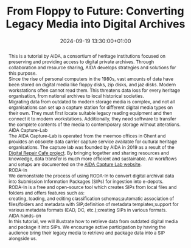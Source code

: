 ---
abstract: 'This is a tutorial by AIDA, a consortium of heritage institutions focused
  on preserving and providing access to digital private archives. Through collaboration
  and resource sharing, AIDA develops strategies and solutions for this purpose.


  Since the rise of personal computers in the 1980s, vast amounts of data have been
  stored on digital media like floppy disks, zip disks, and jaz disks. Modern workstations
  often cannot read them. This threatens data loss for every heritage organisation,
  from national archives to local historical societies.


  Migrating data from outdated to modern storage media is complex, and not all organisations
  can set up a capture station for different digital media types on their own. They
  must first locate suitable legacy reading equipment and then connect it to modern
  workstations. Additionally, they need software to transfer the complete contents
  of the media to contemporary storage without alterations.


  AIDA Capture-Lab

  ----------------


  The AIDA Capture-Lab is operated from the meemoo offices in Ghent and provides an
  obsolete data carrier capture service available for cultural heritage organisations.
  The capture lab was founded by AIDA in 2019 as a result of the [Digital Repair Cafe
  project](https://meemoo.be/en/projects/digital-repair-cafe). By bringing together
  and sharing resources and knowledge, data transfer is much more efficient and sustainable.
  All workflows and setups are documented on the [AIDA Capture Lab website](https://automatic-ingest-digital-archives.github.io/Digital-Repair-Cafe/).


  RODA-In

  -------


  We demonstrate the process of using RODA-In to convert digital archival data into
  Submission Information Packages (SIPs) for ingestion into e-depots.


  RODA-In is a free and open-source tool which creates SIPs from local files and folders
  and offers features such as:

  - creating, loading, and editing classification schemas;

  - automatic association of files/folders and metadata with SIP;

  - definition of metadata templates;

  - support for various metadata formats (EAD, DC, etc.);

  - creating SIPs in various formats.


  AIDA hands-on

  -------------


  In this tutorial, we will illustrate how to retrieve data from outdated digital
  media and package it into SIPs. We encourage active participation by having the
  audience bring their legacy media to retrieve and package data into a SIP alongside
  us.'
creators:
- Jelle Kleevens
- ' Lode Scheers'
- ' Nastasia Vanderperren'
date: 2024-09-19 13:30:00+01:00
document_url: null
grand_parent: iPRES
institutions: []
keywords:
- approaches to preservation
- start 2 preserve
landing_page_url: ''
language: eng
layout: publication
license: Creative Commons Attribution Share-Alike 4.0 (CC-BY-SA-4.0)
notes_url: https://docs.google.com/document/d/1ZRHGDulUvWl1UDgZ4y9oJI64sRbqr_6dNtDJnQVDZ58/edit#heading=h.aar4tupij1po
parent: iPRES 2024
publication_type: tutorial
size: null
slides_url: ''
source_name: iPRES
stream_url: ''
title: 'From Floppy to Future: Converting Legacy Media into Digital Archives'
year: 2024
---